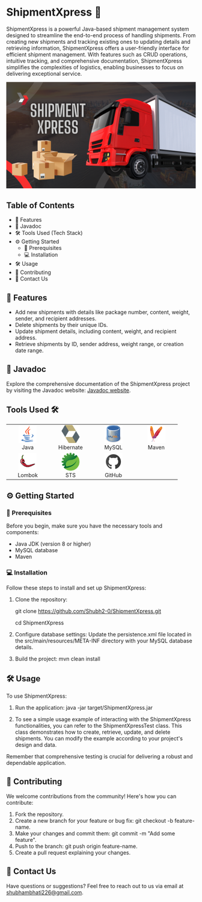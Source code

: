 # ShipmentXpress :truck:

ShipmentXpress is a powerful Java-based shipment management system designed to streamline the end-to-end process of handling shipments. From creating new shipments and tracking existing ones to updating details and retrieving information, ShipmentXpress offers a user-friendly interface for efficient shipment management. With features such as CRUD operations, intuitive tracking, and comprehensive documentation, ShipmentXpress simplifies the complexities of logistics, enabling businesses to focus on delivering exceptional service.


![ShipmentXpress Logo](images/poster.png)


## Table of Contents

- :rocket: Features
- :book: Javadoc
- 🛠️ Tools Used (Tech Stack)
- :gear: Getting Started
  - :wrench: Prerequisites
  - :computer: Installation
- :hammer_and_wrench: Usage
- :raised_hands: Contributing
- :email: Contact Us

## :rocket: Features

- Add new shipments with details like package number, content, weight, sender, and recipient addresses.
- Delete shipments by their unique IDs.
- Update shipment details, including content, weight, and recipient address.
- Retrieve shipments by ID, sender address, weight range, or creation date range.

## :book: Javadoc

Explore the comprehensive documentation of the ShipmentXpress project by visiting the Javadoc website: [Javadoc website](https://your-javadoc-website-url.com).

## Tools Used 🛠️

<table align="center">
  <tr>
    <td align="center" width="100">
      <img src="images/java.png" width="48" height="48" alt="Java" /><br>
      Java
    </td>
    <td align="center" width="100">
      <img src="images/hibernate.png" width="48" height="48" alt="hibernate" /><br>
      Hibernate
    </td>
    <td align="center" width="100">
      <img src="images/mysql.png" width="48" height="48" alt="mysql" /><br>
      MySQL
    </td>
     <td align="center" width="100">
      <img src="images/maven.png" width="48" height="48" alt="maven" /><br>
      Maven
    </td>
  </tr>
  <tr>
    <td align="center" width="100">
      <img src="images/lambok.png" width="48" height="48" alt="Lombok" /><br>
      Lombok
    </td>
    <td align="center" width="100">
      <img src="images/spring.png" width="48" height="48" alt="Eclipse" /><br>
      STS
    </td>
    <td align="center" width="100">
      <img src="images/github.png" width="48" height="48" alt="GitHub" /><br>
      GitHub
    </td>
  </tr>
</table>

## :gear: Getting Started

### :wrench: Prerequisites

Before you begin, make sure you have the necessary tools and components:

- Java JDK (version 8 or higher)
- MySQL database
- Maven

### :computer: Installation

Follow these steps to install and set up ShipmentXpress:

1. Clone the repository:

   git clone https://github.com/Shubh2-0/ShipmentXpress.git
   
   cd ShipmentXpress

2. Configure database settings:
   Update the persistence.xml file located in the src/main/resources/META-INF directory with your MySQL database details.

3. Build the project:
   mvn clean install

## :hammer_and_wrench: Usage

To use ShipmentXpress:

1. Run the application:
   java -jar target/ShipmentXpress.jar

2. To see a simple usage example of interacting with the ShipmentXpress functionalities, you can refer to the ShipmentXpressTest class. This class demonstrates how to create, retrieve, update, and delete shipments. You can modify the example according to your project's design and data.

Remember that comprehensive testing is crucial for delivering a robust and dependable application.


## :raised_hands: Contributing

We welcome contributions from the community! Here's how you can contribute:

1. Fork the repository.
2. Create a new branch for your feature or bug fix: git checkout -b feature-name.
3. Make your changes and commit them: git commit -m "Add some feature".
4. Push to the branch: git push origin feature-name.
5. Create a pull request explaining your changes.

## :email: Contact Us

Have questions or suggestions? Feel free to reach out to us via email at shubhambhati226@gmail.com.


